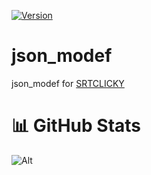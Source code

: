 [![Version](https://img.shields.io/github/v/release/faisalri/json_modef/?color=%230567ff&label=Latest%20Release&style=for-the-badge)](https://github.com/faisalri/json_modef//releases)

# json_modef
json_modef for [SRTCLICKY](https://github.com/endang-ismaya/IRS-YPN/releases/tag/srt_clicky_v020)

# 📊 GitHub Stats
![Alt](https://repobeats.axiom.co/api/embed/460b7808d28a66ad7a8f49fab4e260fbf4881003.svg "Repobeats analytics image")
